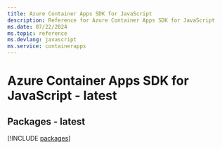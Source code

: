 ```yaml
---
title: Azure Container Apps SDK for JavaScript
description: Reference for Azure Container Apps SDK for JavaScript
ms.date: 07/22/2024
ms.topic: reference
ms.devlang: javascript
ms.service: containerapps
---
```

# Azure Container Apps SDK for JavaScript - latest
## Packages - latest
[!INCLUDE [packages](container-apps-index.md)]